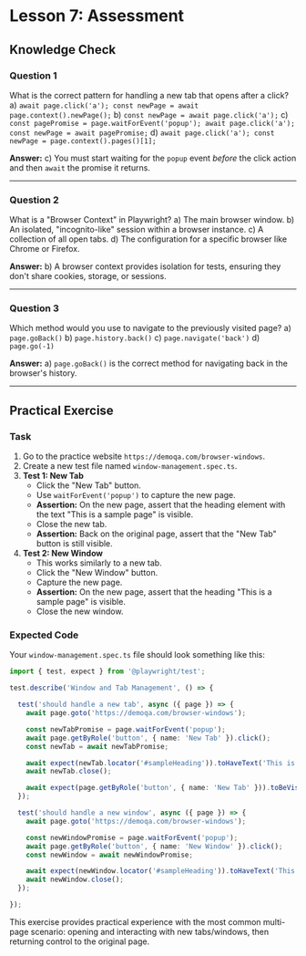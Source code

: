# Lesson 7: Assessment

## Knowledge Check

### Question 1
What is the correct pattern for handling a new tab that opens after a click?
a) `await page.click('a'); const newPage = await page.context().newPage();`
b) `const newPage = await page.click('a');`
c) `const pagePromise = page.waitForEvent('popup'); await page.click('a'); const newPage = await pagePromise;`
d) `await page.click('a'); const newPage = page.context().pages()[1];`

**Answer:** c) You must start waiting for the `popup` event *before* the click action and then `await` the promise it returns.

---

### Question 2
What is a "Browser Context" in Playwright?
a) The main browser window.
b) An isolated, "incognito-like" session within a browser instance.
c) A collection of all open tabs.
d) The configuration for a specific browser like Chrome or Firefox.

**Answer:** b) A browser context provides isolation for tests, ensuring they don't share cookies, storage, or sessions.

---

### Question 3
Which method would you use to navigate to the previously visited page?
a) `page.goBack()`
b) `page.history.back()`
c) `page.navigate('back')`
d) `page.go(-1)`

**Answer:** a) `page.goBack()` is the correct method for navigating back in the browser's history.

---

## Practical Exercise

### Task
1.  Go to the practice website `https://demoqa.com/browser-windows`.
2.  Create a new test file named `window-management.spec.ts`.
3.  **Test 1: New Tab**
    - Click the "New Tab" button.
    - Use `waitForEvent('popup')` to capture the new page.
    - **Assertion:** On the new page, assert that the heading element with the text "This is a sample page" is visible.
    - Close the new tab.
    - **Assertion:** Back on the original page, assert that the "New Tab" button is still visible.
4.  **Test 2: New Window**
    - This works similarly to a new tab.
    - Click the "New Window" button.
    - Capture the new page.
    - **Assertion:** On the new page, assert that the heading "This is a sample page" is visible.
    - Close the new window.

### Expected Code
Your `window-management.spec.ts` file should look something like this:

```typescript
import { test, expect } from '@playwright/test';

test.describe('Window and Tab Management', () => {

  test('should handle a new tab', async ({ page }) => {
    await page.goto('https://demoqa.com/browser-windows');

    const newTabPromise = page.waitForEvent('popup');
    await page.getByRole('button', { name: 'New Tab' }).click();
    const newTab = await newTabPromise;

    await expect(newTab.locator('#sampleHeading')).toHaveText('This is a sample page');
    await newTab.close();

    await expect(page.getByRole('button', { name: 'New Tab' })).toBeVisible();
  });

  test('should handle a new window', async ({ page }) => {
    await page.goto('https://demoqa.com/browser-windows');

    const newWindowPromise = page.waitForEvent('popup');
    await page.getByRole('button', { name: 'New Window' }).click();
    const newWindow = await newWindowPromise;

    await expect(newWindow.locator('#sampleHeading')).toHaveText('This is a sample page');
    await newWindow.close();
  });

});
```

This exercise provides practical experience with the most common multi-page scenario: opening and interacting with new tabs/windows, then returning control to the original page.